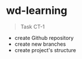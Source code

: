 # wd-learning

> Task CT-1

- create Github repository
- create new branches
- create project's structure
